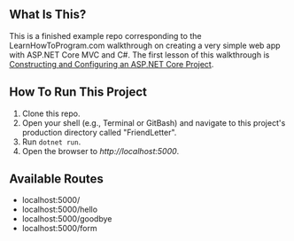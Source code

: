 ## What Is This?

This is a finished example repo corresponding to the LearnHowToProgram.com walkthrough on creating a very simple web app with ASP.NET Core MVC and C#. The first lesson of this walkthrough is [Constructing and Configuring an ASP.NET Core Project](https://www.learnhowtoprogram.com/c-and-net/basic-web-applications/constructing-and-configuring-an-asp-net-core-project).

## How To Run This Project

1. Clone this repo.
2. Open your shell (e.g., Terminal or GitBash) and navigate to this project's production directory called "FriendLetter". 
3. Run `dotnet run`.
4. Open the browser to _http://localhost:5000_.

## Available Routes

* localhost:5000/
* localhost:5000/hello
* localhost:5000/goodbye
* localhost:5000/form